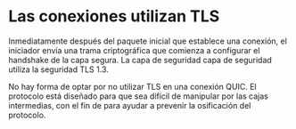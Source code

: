 # Las conexiones utilizan TLS

Inmediatamente después del paquete inicial que establece una conexión, el 
iniciador envía una trama criptográfica que comienza a configurar el handshake 
de la capa segura. La capa de seguridad capa de seguridad utiliza la seguridad
TLS 1.3.

No hay forma de optar por no utilizar TLS en una conexión QUIC. El protocolo 
está diseñado para que sea difícil de manipular por las cajas intermedias, con
el fin de para ayudar a prevenir la osificación del protocolo.
